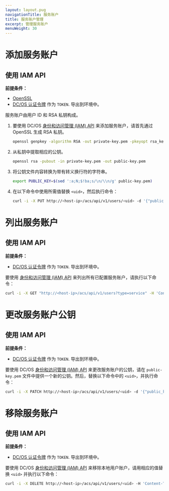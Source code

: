 ```yaml
---
layout: layout.pug
navigationTitle: 服务账户
title: 服务账户管理
excerpt: 管理服务账户
menuWeight: 30
---
```


<!-- The source repository for this topic is https://github.com/dcos/dcos-docs-site -->

# 添加服务账户

## 使用 IAM API

**前提条件：**
- [OpenSSL](https://www.openssl.org/)
- [DC/OS 认证令牌](/mesosphere/dcos/cn/1.13/security/oss/authentication/authentication-token/) 作为 `TOKEN`. 导出到环境中。

服务账户由用户 ID 和 RSA 私钥构成。

1. 要使用 DC/OS [身份和访问管理 (IAM) API](/mesosphere/dcos/cn/1.13/security/oss/iam-api/) 来添加服务账户，请首先通过 OpenSSL 生成 RSA 私钥。

    ```bash
    openssl genpkey -algorithm RSA -out private-key.pem -pkeyopt rsa_keygen_bits:2048
    ```

1. 从私钥中提取相应的公钥。

    ```bash
    openssl rsa -pubout -in private-key.pem -out public-key.pem
    ```

1. 将公钥文件内容转换为带有转义换行符的字符串。

    ```bash
    export PUBLIC_KEY=$(sed ':a;N;$!ba;s/\n/\\n/g' public-key.pem)
    ```

1. 在以下命令中使用所需值替换 `<uid>`，然后执行命令：

    ```bash
    curl -i -X PUT http://<host-ip>/acs/api/v1/users/<uid> -d '{"public_key": "'"$PUBLIC_KEY"'"}' -H 'Content-Type: application/json' -H "Authorization: token=$TOKEN"
    ```

# 列出服务账户

## 使用 IAM API

**前提条件：**
- [DC/OS 认证令牌](/mesosphere/dcos/cn/1.13/security/oss/authentication/authentication-token/) 作为 `TOKEN`. 导出到环境中。

要使用 [身份和访问管理 (IAM) API](/mesosphere/dcos/cn/1.13/security/oss/iam-api/) 来列出所有已配置服务账户，请执行以下命令：

```bash
curl -i -X GET "http://<host-ip>/acs/api/v1/users?type=service" -H 'Content-Type: application/json' -H "Authorization: token=$TOKEN"
```

# 更改服务账户公钥

## 使用 IAM API

**前提条件：**
- [DC/OS 认证令牌](/mesosphere/dcos/cn/1.13/security/oss/authentication/authentication-token/) 作为 `TOKEN`. 导出到环境中。

要使用 DC/OS [身份和访问管理 (IAM) API](/mesosphere/dcos/cn/1.13/security/oss/iam-api/) 来更改服务账户的公钥，请在 `public-key.pem` 文件中提供一个新的公钥。然后，替换以下命令中的 `<uid>`，并执行命令：

```bash
curl -i -X PATCH http://<host-ip>/acs/api/v1/users/<uid> -d '{"public_key": "'"$(sed ':a;N;$!ba;s/\n/\\n/g' public-key.pem)"'"}' -H 'Content-Type: application/json' -H "Authorization: token=$TOKEN"
```

# 移除服务账户

## 使用 IAM API

**前提条件：**
- [DC/OS 认证令牌](/mesosphere/dcos/cn/1.13/security/oss/authentication/authentication-token/) 作为 `TOKEN`. 导出到环境中。

要使用 DC/OS [身份和访问管理 (IAM) API](/mesosphere/dcos/cn/1.13/security/oss/iam-api/) 来移除本地用户账户，请用相应的值替换 `<uid>` 并执行以下命令：

```bash
curl -i -X DELETE http://<host-ip>/acs/api/v1/users/<uid> -H 'Content-Type: application/json' -H "Authorization: token=$TOKEN"
```
